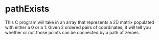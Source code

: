 # pathExists
This C program will take in an array that represents a 2D matrix populated with either a 0 or a 1. Given 2 ordered pairs of coordinates, it will tell you whether or not those points can be connected by a path of zeroes.
